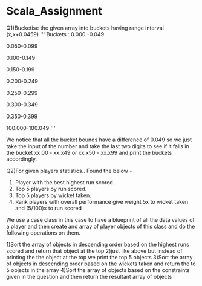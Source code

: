 # Scala_Assignment

Q1)Bucketise the given array into buckets having range interval (x,x+0.0459)
'''
Buckets :
0.000 -0.049

0.050-0.099

0.100-0.149

0.150-0.199

0.200-0.249

0.250-0.299

0.300-0.349

0.350-0.399

100.000-100.049
'''

We notice that all the bucket bounds have a difference of 0.049 so we just take the input of the number and take the last two digits
to see if it falls in the bucket xx.00 - xx.x49 or xx.x50 - xx.x99 and print the buckets accordingly.

Q2)For given players statistics..
Found the below -
1. Player with the best highest run scored.
2. Top 5 players by run scored.
3. Top 5 players by wicket taken.
4. Rank players with overall performance give weight 5x to wicket taken and (5/100)x to
run scored

We use a case class in this case to have a blueprint of all the data values of a player and then create and array of player objects of this class and do the following operations on them.

1)Sort the array of objects in descending order based on the highest runs scored and return that object at the top
2)just like above but instead of printing the the object at the top we print the top 5 objects
3)Sort the array of objects in descending order based on the wickets taken and return the to 5 objects in the array
4)Sort the array of objects based on the constraints given in the question and then return the resultant array of objects
